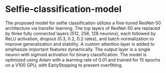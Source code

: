 # Selfie-classification-model

The proposed model for selfie classification utilizes a fine-tuned ResNet-50 architecture via transfer learning. The top layers of ResNet-50 are replaced by three fully connected layers (512, 256, 128 neurons), each followed by ReLU activation, dropout (0.3, 0.2, 0.2 rates), and batch normalization to improve generalization and stability. A custom attention layer is added to emphasize important features dynamically. The output layer is a single neuron with sigmoid activation for binary classification. The model is optimized using Adam with a learning rate of 0.01 and trained for 15 epochs on a V100 GPU, with EarlyStopping to prevent overfitting.
